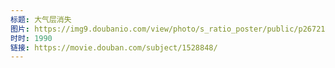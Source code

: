 ```yaml
---
标题: 大气层消失
图片: https://img9.doubanio.com/view/photo/s_ratio_poster/public/p2672142254.jpg
时时: 1990
链接: https://movie.douban.com/subject/1528848/
---
```

